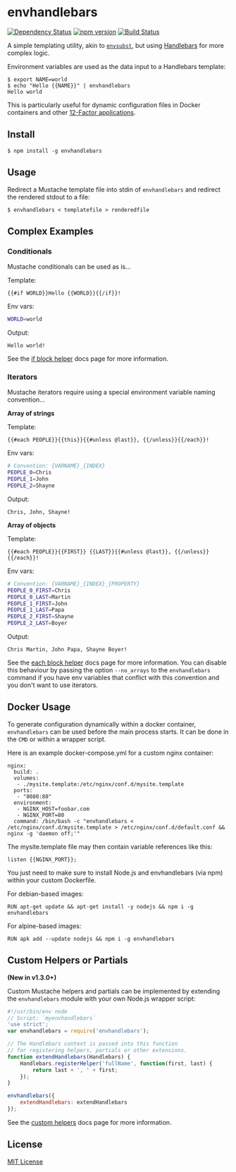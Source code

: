 envhandlebars
=============

[![Dependency Status](https://david-dm.org/cgmartin/envhandlebars.svg)](https://david-dm.org/cgmartin/envhandlebars)
[![npm version](https://badge.fury.io/js/envhandlebars.svg)](http://badge.fury.io/js/envhandlebars)
[![Build Status](https://travis-ci.org/cgmartin/envhandlebars.svg?branch=master)](https://travis-ci.org/cgmartin/envhandlebars)

A simple templating utility, akin to [`envsubst`](http://linuxcommand.org/man_pages/envsubst1.html), but using [Handlebars](http://handlebarsjs.com/) for more complex logic.

Environment variables are used as the data input to a Handlebars template:
```
$ export NAME=world
$ echo "Hello {{NAME}}" | envhandlebars
Hello world
```

This is particularly useful for dynamic configuration files in Docker containers and other [12-Factor applications](http://12factor.net/).

## Install

```
$ npm install -g envhandlebars
```

## Usage

Redirect a Mustache template file into stdin of `envhandlebars` and redirect the rendered stdout to a file:
```
$ envhandlebars < templatefile > renderedfile
```

## Complex Examples

### Conditionals

Mustache conditionals can be used as is...

Template:
```
{{#if WORLD}}Hello {{WORLD}}{{/if}}!
```

Env vars:
```bash
WORLD=world
```

Output:
```
Hello world!
```

See the [if block helper](http://handlebarsjs.com/builtin_helpers.html#conditionals) docs page for more information.


### Iterators

Mustache iterators require using a special environment variable naming convention...

**Array of strings**

Template:
```
{{#each PEOPLE}}{{this}}{{#unless @last}}, {{/unless}}{{/each}}!
```

Env vars:
```bash
# Convention: {VARNAME}_{INDEX}
PEOPLE_0=Chris
PEOPLE_1=John
PEOPLE_2=Shayne
```

Output:
```
Chris, John, Shayne!
```

**Array of objects**

Template:
```
{{#each PEOPLE}}{{FIRST}} {{LAST}}{{#unless @last}}, {{/unless}}{{/each}}!
```

Env vars:
```bash
# Convention: {VARNAME}_{INDEX}_{PROPERTY}
PEOPLE_0_FIRST=Chris
PEOPLE_0_LAST=Martin
PEOPLE_1_FIRST=John
PEOPLE_1_LAST=Papa
PEOPLE_2_FIRST=Shayne
PEOPLE_2_LAST=Boyer
```

Output:
```
Chris Martin, John Papa, Shayne Boyer!
```

See the [each block helper](http://handlebarsjs.com/builtin_helpers.html#iteration) docs page for more information.
You can disable this behaviour by passing the option `--no_arrays` to the `envhandlebars` command if you have env variables that conflict with this convention and you don't want to use iterators.

## Docker Usage

To generate configuration dynamically within a docker container, `envhandlebars` can be used before the main process starts. It can be done in the `CMD` or within a wrapper script.

Here is an example docker-compose.yml for a custom nginx container:
```
nginx:
  build: .
  volumes:
   - ./mysite.template:/etc/nginx/conf.d/mysite.template
  ports:
   - "8080:80"
  environment:
   - NGINX_HOST=foobar.com
   - NGINX_PORT=80
  command: /bin/bash -c "envhandlebars < /etc/nginx/conf.d/mysite.template > /etc/nginx/conf.d/default.conf && nginx -g 'daemon off;'"
```

The mysite.template file may then contain variable references like this:
```
listen {{NGINX_PORT}};
```

You just need to make sure to install Node.js and envhandlebars (via npm) within your custom Dockerfile.

For debian-based images:
```
RUN apt-get update && apt-get install -y nodejs && npm i -g envhandlebars
```

For alpine-based images:
```
RUN apk add --update nodejs && npm i -g envhandlebars
```

## Custom Helpers or Partials

**(New in v1.3.0+)**

Custom Mustache helpers and partials can be implemented by extending the `envhandlebars` module with your own Node.js wrapper script:

```javascript
#!/usr/bin/env node
// Script: `myenvhandlebars`
'use strict';
var envhandlebars = require('envhandlebars');

// The Handlebars context is passed into this function
// for registering helpers, partials or other extensions.
function extendHandlebars(Handlebars) {
    Handlebars.registerHelper('fullName', function(first, last) {
        return last + ', ' + first;
    });
}

envhandlebars({
    extendHandlebars: extendHandlebars
});
```

See the [custom helpers](http://handlebarsjs.com/#helpers) docs page for more information.

## License

[MIT License](http://cgm.mit-license.org/)
